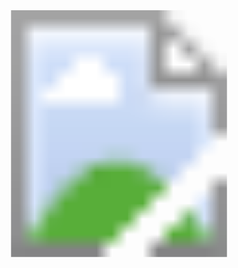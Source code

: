   <svg id="xyz" version="1.1" baseProfile="full" viewBox="0 0 3229 2529"  xmlns="http://www.w3.org/2000/svg">
      <image href="./assets/stack-detailed.png" x="0" y="0" height="100%" width="100%"/>
      <rect class="svg-highlight highlight1"/>
      <rect class="svg-highlight highlight2"/>
      <rect class="svg-highlight highlight3"/>
      <rect class="svg-highlight highlight4"/>
      <rect class="svg-highlight highlight5"/>
  </svg>